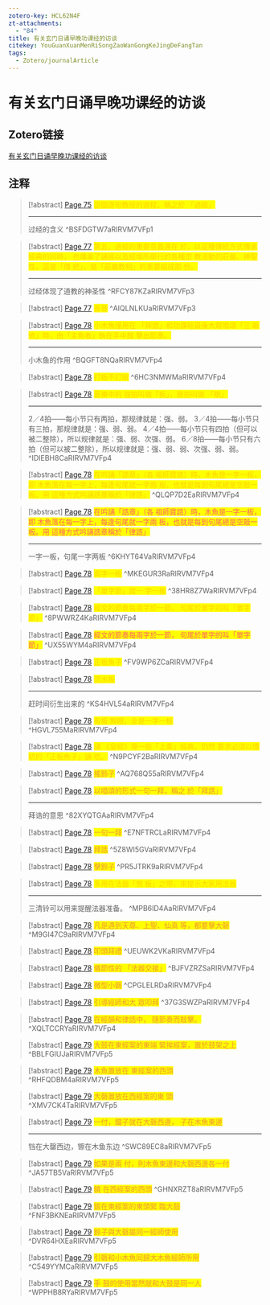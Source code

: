 ```yaml
---
zotero-key: HCL62N4F
zt-attachments:
  - "84"
title: 有关玄门日诵早晚功课经的访谈
citekey: YouGuanXuanMenRiSongZaoWanGongKeJingDeFangTan
tags:
  - Zotero/journalArticle
---
```

# 有关玄门日诵早晚功课经的访谈

## Zotero链接

[有关玄门日诵早晚功课经的访谈](zotero://select/library/items/HCL62N4F) 

## 注释


> [!abstract] [Page 75](zotero://open-pdf/library/items/RIRVM7VF?page=1&annotation=BSFDGTW7)
> <mark style="color: #ffd400;">這個逐句教授的過程，稱之於 「過經」</mark>
> 
> * * *
> 
> 过经的含义
> ^BSFDGTW7aRIRVM7VFp1

> [!abstract] [Page 77](zotero://open-pdf/library/items/RIRVM7VF?page=3&annotation=RFCY87KZ)
> <mark style="color: #ffd400;">第五，過經的重要意義還在 於，以這種傳統方式傳承經典的同時， 也傳承了誦經以及經壇所舉行的各種宗 教活動的莊嚴、神聖性，這是「傳 統」，是「莊嚴教相」的重要組成部 份。</mark>
> 
> * * *
> 
> 过经体现了道教的神圣性
> ^RFCY87KZaRIRVM7VFp3

> [!abstract] [Page 77](zotero://open-pdf/library/items/RIRVM7VF?page=3&annotation=AIQLNLKU)
> <mark style="color: #ffd400;">長音</mark>
> ^AIQLNLKUaRIRVM7VFp3

> [!abstract] [Page 78](zotero://open-pdf/library/items/RIRVM7VF?page=4&annotation=BQGFT8NQ)
> <mark style="color: #ffd400;">小木魚僅用在 「拜誥」和功課經最後大眾唱頌「三 皈依」時，由「主魚者」執在手中敲 擊出節奏。</mark>
> 
> * * *
> 
> 小木鱼的作用
> ^BQGFT8NQaRIRVM7VFp4

> [!abstract] [Page 78](zotero://open-pdf/library/items/RIRVM7VF?page=4&annotation=6HC3NMWM)
> <mark style="color: #ffd400;">打板不打眼</mark>
> ^6HC3NMWMaRIRVM7VFp4

> [!abstract] [Page 78](zotero://open-pdf/library/items/RIRVM7VF?page=4&annotation=IDIEBH8C)
> <mark style="color: #ffd400;">音樂中的 強拍叫做「板」，弱拍叫做 「眼」</mark>
> 
> * * *
> 
> 2／4拍——每小节只有两拍，那规律就是：强、弱。
> 3／4拍——每小节只有三拍，那规律就是：强、弱、弱。
> 4／4拍——每小节只有四拍（但可以被二整除），所以规律就是：强、弱、次强、弱。
> 6／8拍——每小节只有六拍（但可以被二整除），所以规律就是：强、弱、弱、次强、弱、弱。
> ^IDIEBH8CaRIRVM7VFp4

> [!abstract] [Page 78](zotero://open-pdf/library/items/RIRVM7VF?page=4&annotation=QLQP7D2E)
> <mark style="color: #ffd400;">在吟誦「誥章」（各 祖師寶誥）時，木魚是一字一板，即 木魚落在每一字上，每逢句尾就一字兩 板，也就是每到句尾總是空敲一板。用 這種方式吟誦誥章稱於「律誥」</mark>
> ^QLQP7D2EaRIRVM7VFp4

> [!abstract] [Page 78](zotero://open-pdf/library/items/RIRVM7VF?page=4&annotation=6KHYT64V)
> <mark style="color: #ff6666;">在吟誦「誥章」（各 祖師寶誥）時，木魚是一字一板，即 木魚落在每一字上，每逢句尾就一字兩 板，也就是每到句尾總是空敲一板。用 這種方式吟誦誥章稱於「律誥」</mark>
> 
> * * *
> 
> 一字一板，句尾一字两板
> ^6KHYT64VaRIRVM7VFp4

> [!abstract] [Page 78](zotero://open-pdf/library/items/RIRVM7VF?page=4&annotation=MKEGUR3R)
> <mark style="color: #ffd400;">兩字一板</mark>
> ^MKEGUR3RaRIRVM7VFp4

> [!abstract] [Page 78](zotero://open-pdf/library/items/RIRVM7VF?page=4&annotation=38HR8Z7W)
> <mark style="color: #ffd400;">「單字節」就一 字一板</mark>
> ^38HR8Z7WaRIRVM7VFp4

> [!abstract] [Page 78](zotero://open-pdf/library/items/RIRVM7VF?page=4&annotation=8PWWRZ4K)
> <mark style="color: #ffd400;">經文的節奏每兩字於一節， 句尾於單字的叫「單字節」</mark>
> ^8PWWRZ4KaRIRVM7VFp4

> [!abstract] [Page 78](zotero://open-pdf/library/items/RIRVM7VF?page=4&annotation=UX55WYM4)
> <mark style="color: #ff6666;">經文的節奏每兩字於一節， 句尾於單字的叫「單字節」</mark>
> ^UX55WYM4aRIRVM7VFp4

> [!abstract] [Page 78](zotero://open-pdf/library/items/RIRVM7VF?page=4&annotation=FV9WP6ZC)
> <mark style="color: #ffd400;">正板魚子</mark>
> ^FV9WP6ZCaRIRVM7VFp4

> [!abstract] [Page 78](zotero://open-pdf/library/items/RIRVM7VF?page=4&annotation=KS4HVL54)
> <mark style="color: #ffd400;">流水板</mark>
> 
> * * *
> 
> 赶时间衍生出来的
> ^KS4HVL54aRIRVM7VFp4

> [!abstract] [Page 78](zotero://open-pdf/library/items/RIRVM7VF?page=4&annotation=HGVL755M)
> <mark style="color: #ffd400;">有板 無眼，全是一字一板</mark>
> ^HGVL755MaRIRVM7VFp4

> [!abstract] [Page 78](zotero://open-pdf/library/items/RIRVM7VF?page=4&annotation=N9PCYF2B)
> <mark style="color: #ffd400;">誦 《皇經》等一些「上乘」經典，仍然 要求必須以傳統的「正板魚子」誦 唸。</mark>
> ^N9PCYF2BaRIRVM7VFp4

> [!abstract] [Page 78](zotero://open-pdf/library/items/RIRVM7VF?page=4&annotation=AQ768Q55)
> <mark style="color: #f19837;">搖鈴子</mark>
> ^AQ768Q55aRIRVM7VFp4

> [!abstract] [Page 78](zotero://open-pdf/library/items/RIRVM7VF?page=4&annotation=82XYQTGA)
> <mark style="color: #f19837;">以唱頌的形式一句一拜，稱之 於「拜誥」</mark>
> 
> * * *
> 
> 拜诰的意思
> ^82XYQTGAaRIRVM7VFp4

> [!abstract] [Page 78](zotero://open-pdf/library/items/RIRVM7VF?page=4&annotation=E7NFTRCL)
> <mark style="color: #f19837;">一句一拜</mark>
> ^E7NFTRCLaRIRVM7VFp4

> [!abstract] [Page 78](zotero://open-pdf/library/items/RIRVM7VF?page=4&annotation=5Z8WI5GV)
> <mark style="color: #f19837;">拜誥</mark>
> ^5Z8WI5GVaRIRVM7VFp4

> [!abstract] [Page 78](zotero://open-pdf/library/items/RIRVM7VF?page=4&annotation=PR5JTRK9)
> <mark style="color: #f19837;">擊鈴子</mark>
> ^PR5JTRK9aRIRVM7VFp4

> [!abstract] [Page 78](zotero://open-pdf/library/items/RIRVM7VF?page=4&annotation=MPB6ID4A)
> <mark style="color: #ffd400;">多用在法器「煞 板」之際，來提示大家用法器</mark>
> 
> * * *
> 
> 三清铃可以用来提醒法器准备。
> ^MPB6ID4AaRIRVM7VFp4

> [!abstract] [Page 78](zotero://open-pdf/library/items/RIRVM7VF?page=4&annotation=M9GI47C9)
> <mark style="color: #f19837;">凡是遇到天尊、上聖、仙真 等，都要擊大磬</mark>
> ^M9GI47C9aRIRVM7VFp4

> [!abstract] [Page 78](zotero://open-pdf/library/items/RIRVM7VF?page=4&annotation=UEUWK2VK)
> <mark style="color: #f19837;">叩頭拜禮</mark>
> ^UEUWK2VKaRIRVM7VFp4

> [!abstract] [Page 78](zotero://open-pdf/library/items/RIRVM7VF?page=4&annotation=BJFVZRZS)
> <mark style="color: #f19837;">儀節性的 「法器交接」</mark>
> ^BJFVZRZSaRIRVM7VFp4

> [!abstract] [Page 78](zotero://open-pdf/library/items/RIRVM7VF?page=4&annotation=CPGLELRD)
> <mark style="color: #f19837;">微型小磬</mark>
> ^CPGLELRDaRIRVM7VFp4

> [!abstract] [Page 78](zotero://open-pdf/library/items/RIRVM7VF?page=4&annotation=37G3SWZP)
> <mark style="color: #f19837;">引導經師和大 眾叩拜</mark>
> ^37G3SWZPaRIRVM7VFp4

> [!abstract] [Page 78](zotero://open-pdf/library/items/RIRVM7VF?page=4&annotation=XQLTCCRY)
> <mark style="color: #f19837;">在經韻和律誥中， 隨節奏而敲擊。</mark>
> ^XQLTCCRYaRIRVM7VFp4

> [!abstract] [Page 79](zotero://open-pdf/library/items/RIRVM7VF?page=5&annotation=BBLFGIUJ)
> <mark style="color: #f19837;">大鼓在東經案的東端 緊挨經案，置於鼓架之上</mark>
> ^BBLFGIUJaRIRVM7VFp5

> [!abstract] [Page 79](zotero://open-pdf/library/items/RIRVM7VF?page=5&annotation=RHFQDBM4)
> <mark style="color: #f19837;">木魚置放在 東經案的西頭</mark>
> ^RHFQDBM4aRIRVM7VFp5

> [!abstract] [Page 79](zotero://open-pdf/library/items/RIRVM7VF?page=5&annotation=XMV7CK4T)
> <mark style="color: #f19837;">大磬置放在西經案的東 頭</mark>
> ^XMV7CK4TaRIRVM7VFp5

> [!abstract] [Page 79](zotero://open-pdf/library/items/RIRVM7VF?page=5&annotation=SWC89EC8)
> <mark style="color: #f19837;">一付，鐺子就在大磬西邊， 子在木魚東邊</mark>
> 
> * * *
> 
> 铛在大罄西边，镲在木鱼东边
> ^SWC89EC8aRIRVM7VFp5

> [!abstract] [Page 79](zotero://open-pdf/library/items/RIRVM7VF?page=5&annotation=JA57TB5V)
> <mark style="color: #f19837;">如果是兩 付，則木魚東邊和大磬西邊各一付</mark>
> ^JA57TB5VaRIRVM7VFp5

> [!abstract] [Page 79](zotero://open-pdf/library/items/RIRVM7VF?page=5&annotation=GHNXRZT8)
> <mark style="color: #f19837;">鐃 在西經案的西頭</mark>
> ^GHNXRZT8aRIRVM7VFp5

> [!abstract] [Page 79](zotero://open-pdf/library/items/RIRVM7VF?page=5&annotation=FNF3BKNE)
> <mark style="color: #f19837;">鈸在東經案的東頭緊 臨大鼓</mark>
> ^FNF3BKNEaRIRVM7VFp5

> [!abstract] [Page 79](zotero://open-pdf/library/items/RIRVM7VF?page=5&annotation=DVR64HXE)
> <mark style="color: #f19837;">鈴子與大磬屬同一經師使用</mark>
> ^DVR64HXEaRIRVM7VFp5

> [!abstract] [Page 79](zotero://open-pdf/library/items/RIRVM7VF?page=5&annotation=C549YYMC)
> <mark style="color: #f19837;">引磬和小木魚同歸大木魚經師所用</mark>
> ^C549YYMCaRIRVM7VFp5

> [!abstract] [Page 79](zotero://open-pdf/library/items/RIRVM7VF?page=5&annotation=WPPHB8RY)
> <mark style="color: #f19837;">手 鼓的使用當然就和大鼓是同一人</mark>
> ^WPPHB8RYaRIRVM7VFp5



